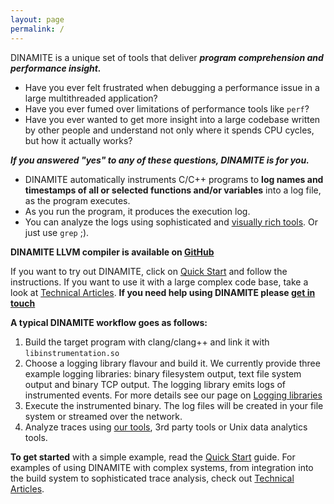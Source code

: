 ```yaml
---
layout: page
permalink: /
---
```



DINAMITE is a unique set of tools that deliver ***program comprehension and performance insight.***

* Have you ever felt frustrated when debugging a performance issue in
a large multithreaded application?
* Have you ever fumed over
limitations of performance tools like `perf`?
* Have you ever wanted
to get more insight into a large codebase written by other people and
understand not only where it spends CPU cycles, but how it actually
works?

***If you answered "yes" to any of these questions, DINAMITE is for you.***

* DINAMITE automatically instruments C/C++ programs to **log names and
timestamps of all or selected functions and/or variables**
into a log file, as the program executes.
* As you run the program,
it produces the execution log.
* You can analyze the logs using
sophisticated and [visually rich tools](/trace-analysis/). Or just use
`grep` ;).

**DINAMITE LLVM compiler is available on [GitHub](https://github.com/dinamite-toolkit/dinamite)**

If you want to try out DINAMITE, click on [Quick Start](/quickstart/)
and follow the instructions. If you want to use it with a large
complex code base, take a look at [Technical
Articles](/tech-articles/index/).  **If you need help using DINAMITE please
[get in touch](/contact/)**


**A typical DINAMITE workflow goes as follows:**

1. Build the target program with clang/clang++ and link it with `libinstrumentation.so`
2. Choose a logging library flavour and build it.
    We currently provide three example logging libraries: binary filesystem output,
    text file system output and binary TCP output.
    The logging library emits logs of instrumented events. For more details
    see our page on [Logging libraries](user-guide/#logging-libraries)
3. Execute the instrumented binary. The log files will be created in your file
system or streamed over the network.
4. Analyze traces using [our tools](/trace-analysis/), 3rd party tools or Unix data analytics tools.

**To get started** with a simple example, read the [Quick
Start](/quickstart/) guide.  For examples of using DINAMITE with
complex systems, from integration into the build system to
sophisticated trace analysis, check out [Technical
Articles](/tech-articles/index/).


